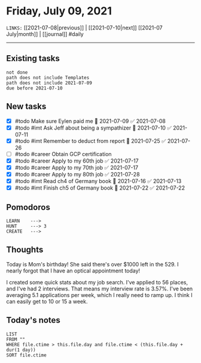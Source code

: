 # Friday, July 09, 2021
`LINKS:` [[2021-07-08|previous]] | [[2021-07-10|next]]  [[2021-07 July|month]] |  [[journal]] 
#daily

---
## Existing tasks
```tasks
not done
path does not include Templates
path does not include 2021-07-09
due before 2021-07-10
```

## New tasks
- [x] #todo Make sure Eylen paid me 📅 2021-07-09 ✅ 2021-07-08
- [x] #todo #imt Ask Jeff about being a sympathizer 📅 2021-07-10 ✅ 2021-07-11
- [x] #todo #imt Remember to deduct from report 📅 2021-07-25 ✅ 2021-07-26
- [ ] #todo #career Obtain GCP certification
- [x] #todo #career Apply to my 60th job ✅ 2021-07-17
- [x] #todo #career Apply to my 70th job ✅ 2021-07-17
- [x] #todo #career Apply to my 80th job ✅ 2021-07-28
- [x] #todo #imt Read ch4 of Germany book 📅 2021-07-16 ✅ 2021-07-13
- [x] #todo #imt Finish ch5 of Germany book 📅 2021-07-22 ✅ 2021-07-22

## Pomodoros
```
LEARN    ---> 
HUNT     ---> 3
CREATE   ---> 
```

## Thoughts
Today is Mom's birthday! She said there's over $1000 left in the 529. I nearly forgot that I have an optical appointment today! 

I created some quick stats about my job search. I've applied to 56 places, and I've had 2 interviews. That means my interview rate is 3.57%. I've been averaging 5.1 applications per week, which I really need to ramp up. I think I can easily get to 10 or 15 a week. 

## Today's notes
```dataview
LIST 
FROM ""
WHERE file.ctime > this.file.day and file.ctime < (this.file.day + dur(1 day))
SORT file.ctime
```

